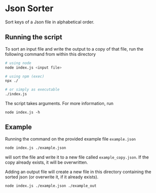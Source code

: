 # Json Sorter

Sort keys of a Json file in alphabetical order.

## Running the script

To sort an input file and write the output to a copy of that file, run the following command from within this directory

```bash
# using node
node index.js <input file>

# using npm (exec)
npx ./

# or simply as executable
./index.js
```

The script takes arguments. For more information, run

```
node index.js -h
```

## Example

Running the command on the provided example file `example.json`

```bash
node index.js ./example.json
```

will sort the file and write it to a new file called `example_copy.json`. If the copy already exists, it will be overwritten.

Adding an output file will create a new file in this directory containing the sorted json (or overwrite it, if it already exists).

```bash
node index.js ./example.json ./example_out
```
